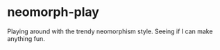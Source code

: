 # neomorph-play
Playing around with the trendy neomorphism style. Seeing if I can make anything fun.
